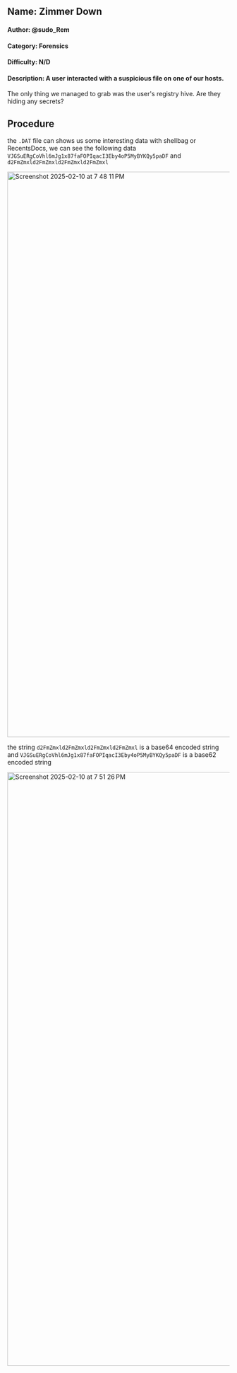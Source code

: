 ## Name: Zimmer Down
#### Author: @sudo_Rem
#### Category: Forensics
#### Difficulty: N/D
#### Description: A user interacted with a suspicious file on one of our hosts.
The only thing we managed to grab was the user's registry hive.
Are they hiding any secrets?

## Procedure
the ```.DAT``` file can shows us some interesting data with shellbag or RecentsDocs, we can see the following data ```VJGSuERgCoVhl6mJg1x87faFOPIqacI3Eby4oP5MyBYKQy5paDF``` and ```d2FmZmxld2FmZmxld2FmZmxld2FmZmxl```

<img width="1279" alt="Screenshot 2025-02-10 at 7 48 11 PM" src="https://github.com/user-attachments/assets/b68ce363-d08a-41c0-9ecd-59c2b78c81db" />

the string ```d2FmZmxld2FmZmxld2FmZmxld2FmZmxl``` is a base64 encoded string and ```VJGSuERgCoVhl6mJg1x87faFOPIqacI3Eby4oP5MyBYKQy5paDF``` is a base62 encoded string

<img width="1343" alt="Screenshot 2025-02-10 at 7 51 26 PM" src="https://github.com/user-attachments/assets/dd6ae6e7-c7a6-412f-9ca1-5f5d28ab3678" />

